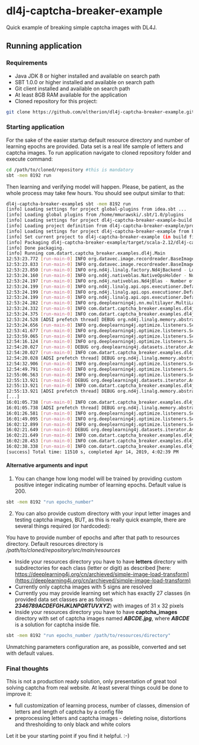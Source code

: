 # dl4j-captcha-breaker-example
Quick example of breaking simple captcha images with DL4J.

## Running application

### Requirements

* Java JDK 8 or higher installed and available on search path
* SBT 1.0.0 or higher installed and available on search path
* Git client installed and available on search path
* At least 8GB RAM available for the application
* Cloned repository for this project:

```bash
git clone https://github.com/eltherion/dl4j-captcha-breaker-example.git
```

### Starting application

For the sake of the easier startup default resource directory and number of learning epochs are provided. Data set is a real life sample of letters and captcha images.
To run application navigate to cloned repository folder and execute command:

```bash
cd /path/to/cloned/repository #this is mandatory
sbt -mem 8192 run
```

Then learning and verifying model will happen. Please, be patient, as the whole process may take few hours. You should see output similar to that:

```bash
dl4j-captcha-breaker-example$ sbt -mem 8192 run
[info] Loading settings for project global-plugins from idea.sbt ...
[info] Loading global plugins from /home/mmurawski/.sbt/1.0/plugins
[info] Loading settings for project dl4j-captcha-breaker-example-build from plugins.sbt ...
[info] Loading project definition from dl4j-captcha-breaker-example/project
[info] Loading settings for project dl4j-captcha-breaker-example from build.sbt ...
[info] Set current project to dl4j-captcha-breaker-example (in build file:dl4j-captcha-breaker-example/)
[info] Packaging dl4j-captcha-breaker-example/target/scala-2.12/dl4j-captcha-breaker-example_2.12-1.0.jar ...
[info] Done packaging.
[info] Running com.datart.captcha_breaker.examples.dl4j.Main 
12:53:23.772 [run-main-0] INFO org.datavec.image.recordreader.BaseImageRecordReader - ImageRecordReader: 27 label classes inferred using label generator ParentPathLabelGenerator
12:53:23.833 [run-main-0] INFO org.datavec.image.recordreader.BaseImageRecordReader - ImageRecordReader: 27 label classes inferred using label generator ParentPathLabelGenerator
12:53:23.850 [run-main-0] INFO org.nd4j.linalg.factory.Nd4jBackend - Loaded [CpuBackend] backend
12:53:24.160 [run-main-0] INFO org.nd4j.nativeblas.NativeOpsHolder - Number of threads used for NativeOps: 6
12:53:24.197 [run-main-0] INFO org.nd4j.nativeblas.Nd4jBlas - Number of threads used for BLAS: 6
12:53:24.199 [run-main-0] INFO org.nd4j.linalg.api.ops.executioner.DefaultOpExecutioner - Backend used: [CPU]; OS: [Linux]
12:53:24.199 [run-main-0] INFO org.nd4j.linalg.api.ops.executioner.DefaultOpExecutioner - Cores: [12]; Memory: [3.6GB];
12:53:24.199 [run-main-0] INFO org.nd4j.linalg.api.ops.executioner.DefaultOpExecutioner - Blas vendor: [MKL]
12:53:24.282 [run-main-0] INFO org.deeplearning4j.nn.multilayer.MultiLayerNetwork - Starting MultiLayerNetwork with WorkspaceModes set to [training: ENABLED; inference: ENABLED], cacheMode set to [NONE]
12:53:24.332 [run-main-0] INFO com.datart.captcha_breaker.examples.dl4j.trainer.ModelTrainerImpl - Starting learning model...
12:53:24.375 [run-main-0] INFO com.datart.captcha_breaker.examples.dl4j.trainer.ModelTrainerImpl - Epoch number: 0/200.
12:53:24.528 [ADSI prefetch thread] DEBUG org.nd4j.linalg.memory.abstracts.Nd4jWorkspace - Steps: 5
12:53:24.656 [run-main-0] INFO org.deeplearning4j.optimize.listeners.ScoreIterationListener - Score at iteration 0 is 3.5399603843688965
12:53:41.677 [run-main-0] INFO org.deeplearning4j.optimize.listeners.ScoreIterationListener - Score at iteration 1000 is 2.9129018783569336
12:53:59.065 [run-main-0] INFO org.deeplearning4j.optimize.listeners.ScoreIterationListener - Score at iteration 2000 is 2.7215099334716797
12:54:16.124 [run-main-0] INFO org.deeplearning4j.optimize.listeners.ScoreIterationListener - Score at iteration 3000 is 2.565291404724121
12:54:20.027 [run-main-0] DEBUG org.deeplearning4j.datasets.iterator.AsyncDataSetIterator - Manually destroying ADSI workspace
12:54:20.027 [run-main-0] INFO com.datart.captcha_breaker.examples.dl4j.trainer.ModelTrainerImpl - Epoch number: 1/200.
12:54:20.028 [ADSI prefetch thread] DEBUG org.nd4j.linalg.memory.abstracts.Nd4jWorkspace - Steps: 5
12:54:32.906 [run-main-0] INFO org.deeplearning4j.optimize.listeners.ScoreIterationListener - Score at iteration 4000 is 2.297577142715454
12:54:49.791 [run-main-0] INFO org.deeplearning4j.optimize.listeners.ScoreIterationListener - Score at iteration 5000 is 2.299525022506714
12:55:06.563 [run-main-0] INFO org.deeplearning4j.optimize.listeners.ScoreIterationListener - Score at iteration 6000 is 2.366898536682129
12:55:13.921 [run-main-0] DEBUG org.deeplearning4j.datasets.iterator.AsyncDataSetIterator - Manually destroying ADSI workspace
12:55:13.921 [run-main-0] INFO com.datart.captcha_breaker.examples.dl4j.trainer.ModelTrainerImpl - Epoch number: 2/200.
12:55:13.921 [ADSI prefetch thread] DEBUG org.nd4j.linalg.memory.abstracts.Nd4jWorkspace - Steps: 5
[...]
16:01:05.738 [run-main-0] INFO com.datart.captcha_breaker.examples.dl4j.trainer.ModelTrainerImpl - Epoch number: 199/200.
16:01:05.738 [ADSI prefetch thread] DEBUG org.nd4j.linalg.memory.abstracts.Nd4jWorkspace - Steps: 5
16:01:26.581 [run-main-0] INFO org.deeplearning4j.optimize.listeners.ScoreIterationListener - Score at iteration 643000 is 0.08678578585386276
16:01:49.095 [run-main-0] INFO org.deeplearning4j.optimize.listeners.ScoreIterationListener - Score at iteration 644000 is 0.08569760620594025
16:02:12.899 [run-main-0] INFO org.deeplearning4j.optimize.listeners.ScoreIterationListener - Score at iteration 645000 is 0.09236510097980499
16:02:21.649 [run-main-0] DEBUG org.deeplearning4j.datasets.iterator.AsyncDataSetIterator - Manually destroying ADSI workspace
16:02:21.649 [run-main-0] INFO com.datart.captcha_breaker.examples.dl4j.trainer.ModelTrainerImpl - Learning model finished.
16:02:28.453 [run-main-0] INFO com.datart.captcha_breaker.examples.dl4j.Main$ - Trained model accuracy on testing set is: 0.950812884104084.
16:02:38.338 [run-main-0] INFO com.datart.captcha_breaker.examples.dl4j.Main$ - Trained model accuracy on testing set of captcha images (5 alphanums) is: 0.25985663082437277 (2610/10044 correctly predicted).
[success] Total time: 11510 s, completed Apr 14, 2019, 4:02:39 PM
```

#### Alternative arguments and input

1. You can change how long model will be trained by providing custom positive integer indicating number of learning epochs. Default value is 200.

```bash
sbt -mem 8192 "run epochs_number"
```

2. You can also provide custom directory with your input letter images and testing captcha images, BUT, as this is really quick example, there are several things required (or hardcoded):

You have to provide number of epochs and after that path to resources directory. Default resources directory is */path/to/cloned/repository/src/main/resources*

* Inside your resources directory you have to have **letters** directory with subdirectories for each class (letter or digit) as described [here: https://deeplearning4j.org/cn/archieved/simple-image-load-transform](https://deeplearning4j.org/cn/archieved/simple-image-load-transform)
* Currently only captcha images with 5 signs are resolved
* Currently you may provide learning set which has exactly 27 classes (in provided data set classes are as follows ***2346789ACDEFGHJKLNPQRTUVXYZ***) with images of 31 x 32 pixels
* Inside your resources directory you have to have **captcha_images** directory with set of captcha images named ***ABCDE.jpg***, where ***ABCDE*** is a solution for captcha inside file.

```bash
sbt -mem 8192 "run epochs_number /path/to/resources/directory"
```

Unmatching parameters configuration are, as possible, converted and set with default values.

### Final thoughts

This is not a production ready solution, only presentation of great tool solving captcha from real website. At least several things could be done to improve it:

* full customization of learning process, number of classes, dimension of letters and length of captcha by a config file
* preprocessing letters and captcha images - deleting noise, distortions and thresholding to only black and white colors

Let it be your starting point if you find it helpful. :-)